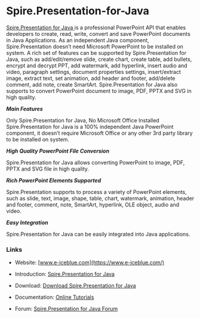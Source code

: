 # Spire.Presentation-for-Java
[ Spire.Presentation for Java ](https://www.e-iceblue.com/Introduce/presentation-for-java.html) is a professional PowerPoint API that enables developers to create, read, write, convert and save PowerPoint documents in Java Applications. As an independent Java component, Spire.Presentation doesn’t need Microsoft PowerPoint to be installed on system.
A rich set of features can be supported by Spire.Presentation for Java, such as add/edit/remove slide, create chart, create table, add bullets, encrypt and decrypt PPT, add watermark, add hyperlink, insert audio and video, paragraph settings, document properties settings, insert/extract image, extract text, set animation, add header and footer, add/delete comment, add note, create SmartArt. 
Spire.Presentation for Java also supports to convert PowerPoint document to image, PDF, PPTX and SVG in high quality.

***Main Features***

Only Spire.Presentation for Java, No Microsoft Office Installed
Spire.Presentation for Java is a 100% independent Java PowerPoint component, it doesn’t require Microsoft Office or any other 3rd party library to be installed on system.

***High Quality PowerPoint File Conversion***

Spire.Presentation for Java allows converting PowerPoint to image, PDF, PPTX and SVG file in high quality.

***Rich PowerPoint Elements Supported***

Spire.Presentation supports to process a variety of PowerPoint elements, such as slide, text, image, shape, table, chart, watermark, animation, header and footer, comment, note, SmartArt, hyperlink, OLE object, audio and video.

***Easy Integration***

Spire.Presentation for Java can be easily integrated into Java applications.


### Links

*  Website: [www.e-iceblue.com](https://www.e-iceblue.com/)  

*  Introduction: [Spire.Presentation for Java](https://www.e-iceblue.com/Introduce/presentation-for-java.html)

*  Download: [Download Spire.Presentation for Java](https://www.e-iceblue.com/Download/presentation-for-java.html)

*  Documentation: [Online Tutorials](https://www.e-iceblue.com/Tutorials/Java/Spire.Presentation-for-Java/Program-Guide/Spire.Presentation-Program-Guide-Content-for-Java.html)

*  Forum: [Spire.Presentation for Java Forum](https://www.e-iceblue.com/forum/spire-presentation-f14.html)
